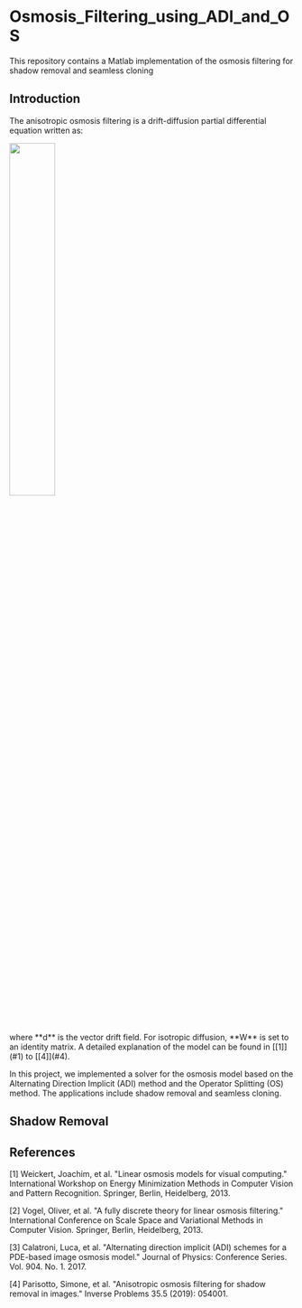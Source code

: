 # Osmosis_Filtering_using_ADI_and_OS
This repository contains a Matlab implementation of the osmosis filtering for shadow removal and seamless cloning

## Introduction

The anisotropic osmosis filtering is a drift-diffusion partial differential equation written as:
<p align="left">
  <img width="40%" height="40%" src="https://github.com/b03901165Shih/Osmosis_Filtering_using_ADI_and_OS/blob/master/graph/ansi_osmosis.png" />
</p>
where **d** is the vector drift field. For isotropic diffusion, **W** is set to an identity matrix. A detailed explanation of the model can be found in [[1]](#1) to [[4]](#4).

In this project, we implemented a solver for the osmosis model based on the Alternating Direction Implicit (ADI) method and the Operator Splitting (OS) method. The applications include shadow removal and seamless cloning. 

## Shadow Removal






## References
<a id="1">[1]</a> Weickert, Joachim, et al. "Linear osmosis models for visual computing." International Workshop on Energy Minimization Methods in Computer Vision and Pattern Recognition. Springer, Berlin, Heidelberg, 2013.

<a id="2">[2]</a> Vogel, Oliver, et al. "A fully discrete theory for linear osmosis filtering." International Conference on Scale Space and Variational Methods in Computer Vision. Springer, Berlin, Heidelberg, 2013.

<a id="3">[3]</a> Calatroni, Luca, et al. "Alternating direction implicit (ADI) schemes for a PDE-based image osmosis model." Journal of Physics: Conference Series. Vol. 904. No. 1. 2017.

<a id="4">[4]</a> Parisotto, Simone, et al. "Anisotropic osmosis filtering for shadow removal in images." Inverse Problems 35.5 (2019): 054001.
